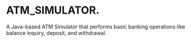# ATM_SIMULATOR.
A Java-based ATM Simulator that performs basic banking operations like balance inquiry, deposit, and withdrawal.

